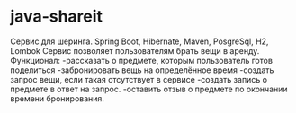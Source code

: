 # java-shareit
Сервис для шеринга.
Spring Boot, Hibernate, Maven, PosgreSql, H2, Lombok
Сервис позволяет пользователям брать вещи в аренду.
Функционал:
-рассказать о предмете, которым пользователь готов поделиться
-забронировать вещь на определённое время
-создать запрос вещи, если такая отсутствует в сервисе
-создать запись о предмете в ответ на запрос.
-оставить отзыв о предмете по окончании времени бронирования.
